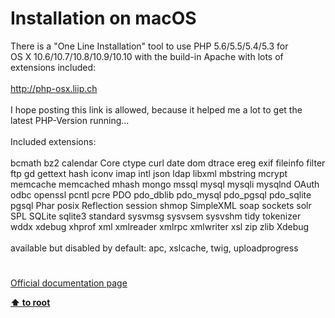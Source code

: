 # Installation on macOS




<div class="phpcode"><span class="html">
There is a &quot;One Line Installation&quot; tool to use PHP 5.6/5.5/5.4/5.3 for<br>OS X 10.6/10.7/10.8/10.9/10.10 with the build-in Apache with lots of extensions included:<br><br><a href="http://php-osx.liip.ch" rel="nofollow" target="_blank">http://php-osx.liip.ch</a><br><br>I hope posting this link is allowed, because it helped me a lot to get the latest PHP-Version running...<br><br>Included extensions:<br><br>bcmath bz2 calendar Core ctype curl date dom dtrace ereg exif fileinfo filter ftp gd gettext hash iconv imap intl json ldap libxml mbstring mcrypt memcache memcached mhash mongo mssql mysql mysqli mysqlnd OAuth odbc openssl pcntl pcre PDO pdo_dblib pdo_mysql pdo_pgsql pdo_sqlite pgsql Phar posix Reflection session shmop SimpleXML soap sockets solr SPL SQLite sqlite3 standard sysvmsg sysvsem sysvshm tidy tokenizer wddx xdebug xhprof xml xmlreader xmlrpc xmlwriter xsl zip zlib Xdebug<br><br>available but disabled by default: apc, xslcache, twig, uploadprogress</span>
</div>
  

#

[Official documentation page](https://www.php.net/manual/en/install.macosx.php)

**[⬆ to root](/)**